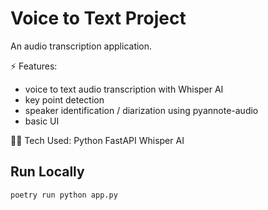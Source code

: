 # Voice to Text Project 
An audio transcription application. 

⚡ Features:
- voice to text audio transcription with Whisper AI
- key point detection
- speaker identification / diarization using pyannote-audio
- basic UI


👨‍💻 Tech Used: 
 Python
 FastAPI
 Whisper AI


## Run Locally
```
poetry run python app.py
```
